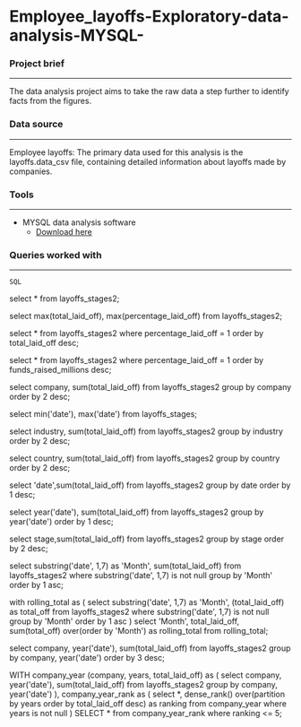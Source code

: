 # Employee_layoffs-Exploratory-data-analysis-MYSQL-

### Project brief

---

The data analysis project aims to take the raw data a step further to identify facts from the figures. 


### Data source 
---
Employee layoffs: The primary data used for this analysis is the layoffs.data_csv file, containing detailed information about layoffs made by companies. 

### Tools
---
- MYSQL data analysis software
    - [Download here](https://MYSQL.com)

### Queries worked with
  ---
    SQL
  

select * 
from layoffs_stages2;

select max(total_laid_off), max(percentage_laid_off)
from layoffs_stages2;

select * 
from layoffs_stages2
where percentage_laid_off = 1
order by total_laid_off desc;

select * 
from layoffs_stages2
where percentage_laid_off = 1
order by funds_raised_millions desc;

select company, sum(total_laid_off)
from layoffs_stages2
group by company
order by 2 desc;

select min('date'), max('date')
from layoffs_stages;

select industry, sum(total_laid_off)
from layoffs_stages2
group by industry
order by 2 desc;

select country, sum(total_laid_off)
from layoffs_stages2
group by country
order by 2 desc;

select 'date',sum(total_laid_off)
from layoffs_stages2
group by date
order by 1 desc;

select year('date'), sum(total_laid_off)
from layoffs_stages2
group by year('date')
order by 1 desc;

select stage,sum(total_laid_off)
from layoffs_stages2
group by stage
order by 2 desc;

select substring('date', 1,7) as 'Month', sum(total_laid_off)
from layoffs_stages2
where substring('date', 1,7) is not null
group by 'Month'
order by 1 asc;

with rolling_total as
(
select substring('date', 1,7) as 'Month', (total_laid_off) as total_off
from layoffs_stages2
where substring('date', 1,7) is not null
group by 'Month'
order by 1 asc
)
select 'Month', total_laid_off,
sum(total_off) over(order by 'Month') as rolling_total
from rolling_total;

select company, year('date'), sum(total_laid_off)
from layoffs_stages2
group by company, year('date')
order by 3 desc;

WITH company_year (company, years, total_laid_off) as 
(
  select company, year('date'), sum(total_laid_off)
  from layoffs_stages2
  group by company, year('date')
), 
company_year_rank as 
(
  select *, dense_rank() over(partition by years order by total_laid_off desc) as ranking
  from company_year
  where years is not null
)
SELECT *
from company_year_rank
where ranking <= 5;
